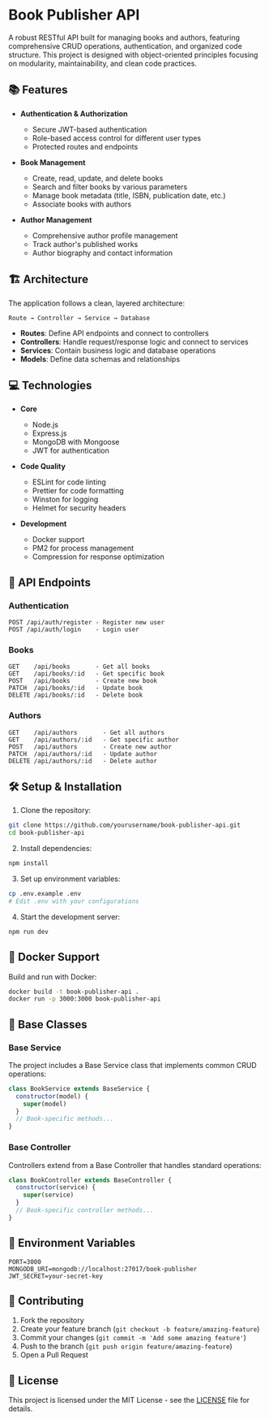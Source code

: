 # Book Publisher API

A robust RESTful API built for managing books and authors, featuring comprehensive CRUD operations, authentication, and organized code structure. This project is designed with object-oriented principles focusing on modularity, maintainability, and clean code practices.

## 📚 Features

- **Authentication & Authorization**
  - Secure JWT-based authentication
  - Role-based access control for different user types
  - Protected routes and endpoints

- **Book Management**
  - Create, read, update, and delete books
  - Search and filter books by various parameters
  - Manage book metadata (title, ISBN, publication date, etc.)
  - Associate books with authors

- **Author Management**
  - Comprehensive author profile management
  - Track author's published works
  - Author biography and contact information

## 🏗 Architecture

The application follows a clean, layered architecture:

```
Route → Controller → Service → Database
```

- **Routes**: Define API endpoints and connect to controllers
- **Controllers**: Handle request/response logic and connect to services
- **Services**: Contain business logic and database operations
- **Models**: Define data schemas and relationships

## 💻 Technologies

- **Core**
  - Node.js
  - Express.js
  - MongoDB with Mongoose
  - JWT for authentication

- **Code Quality**
  - ESLint for code linting
  - Prettier for code formatting
  - Winston for logging
  - Helmet for security headers

- **Development**
  - Docker support
  - PM2 for process management
  - Compression for response optimization

## 🚀 API Endpoints

### Authentication
```
POST /api/auth/register - Register new user
POST /api/auth/login    - Login user
```

### Books
```
GET    /api/books       - Get all books
GET    /api/books/:id   - Get specific book
POST   /api/books       - Create new book
PATCH  /api/books/:id   - Update book
DELETE /api/books/:id   - Delete book
```

### Authors
```
GET    /api/authors       - Get all authors
GET    /api/authors/:id   - Get specific author
POST   /api/authors       - Create new author
PATCH  /api/authors/:id   - Update author
DELETE /api/authors/:id   - Delete author
```

## 🛠 Setup & Installation

1. Clone the repository:
```bash
git clone https://github.com/yourusername/book-publisher-api.git
cd book-publisher-api
```

2. Install dependencies:
```bash
npm install
```

3. Set up environment variables:
```bash
cp .env.example .env
# Edit .env with your configurations
```

4. Start the development server:
```bash
npm run dev
```

## 🐳 Docker Support

Build and run with Docker:

```bash
docker build -t book-publisher-api .
docker run -p 3000:3000 book-publisher-api
```

## 🔨 Base Classes

### Base Service
The project includes a Base Service class that implements common CRUD operations:

```javascript
class BookService extends BaseService {
  constructor(model) {
    super(model)
  }
  // Book-specific methods...
}
```

### Base Controller
Controllers extend from a Base Controller that handles standard operations:

```javascript
class BookController extends BaseController {
  constructor(service) {
    super(service)
  }
  // Book-specific controller methods...
}
```

## 📝 Environment Variables

```
PORT=3000
MONGODB_URI=mongodb://localhost:27017/book-publisher
JWT_SECRET=your-secret-key
```

## 👥 Contributing

1. Fork the repository
2. Create your feature branch (`git checkout -b feature/amazing-feature`)
3. Commit your changes (`git commit -m 'Add some amazing feature'`)
4. Push to the branch (`git push origin feature/amazing-feature`)
5. Open a Pull Request

## 📄 License

This project is licensed under the MIT License - see the [LICENSE](LICENSE) file for details.
